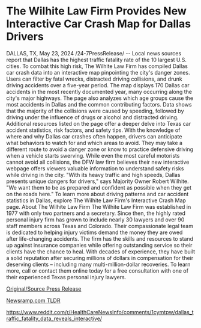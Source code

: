 # The Wilhite Law Firm Provides New Interactive Car Crash Map for Dallas Drivers

DALLAS, TX, May 23, 2024 /24-7PressRelease/ -- Local news sources report that Dallas has the highest traffic fatality rate of the 10 largest U.S. cities. To combat this high risk, The Wilhite Law Firm has compiled Dallas car crash data into an interactive map pinpointing the city's danger zones. Users can filter by fatal wrecks, distracted driving collisions, and drunk driving accidents over a five-year period. The map displays 170 Dallas car accidents in the most recently documented year, many occurring along the city's major highways.  The page also analyzes which age groups cause the most accidents in Dallas and the common contributing factors. Data shows that the majority of the collisions were caused by speeding, followed by driving under the influence of drugs or alcohol and distracted driving. Additional resources listed on the page offer a deeper delve into Texas car accident statistics, risk factors, and safety tips.  With the knowledge of where and why Dallas car crashes often happen, drivers can anticipate what behaviors to watch for and which areas to avoid. They may take a different route to avoid a danger zone or know to practice defensive driving when a vehicle starts swerving. While even the most careful motorists cannot avoid all collisions, the DFW law firm believes their new interactive webpage offers viewers valuable information to understand safety risks while driving in the city. "With its heavy traffic and high speeds, Dallas presents unique dangers for drivers," says Majority Owner Robert Wilhite. "We want them to be as prepared and confident as possible when they get on the roads here."  To learn more about driving patterns and car accident statistics in Dallas, explore The Wilhite Law Firm's Interactive Crash Map page.  About The Wilhite Law Firm  The Wilhite Law Firm was established in 1977 with only two partners and a secretary. Since then, the highly rated personal injury firm has grown to include nearly 30 lawyers and over 90 staff members across Texas and Colorado. Their compassionate legal team is dedicated to helping injury victims demand the money they are owed after life-changing accidents. The firm has the skills and resources to stand up against insurance companies while offering outstanding service so their clients have the chance to heal. With decades of experience, they have built a solid reputation after securing millions of dollars in compensation for their deserving clients – including many multi-million-dollar recoveries.   To learn more, call or contact them online today for a free consultation with one of their experienced Texas personal injury lawyers. 

[Original/Source Press Release](https://www.24-7pressrelease.com/press-release/511106/the-wilhite-law-firm-provides-new-interactive-car-crash-map-for-dallas-drivers)
                    

[Newsramp.com TLDR](None) 

https://www.reddit.com/r/HealthCareNewsInfo/comments/1cymtpw/dallas_traffic_fatality_data_reveals_interactive/